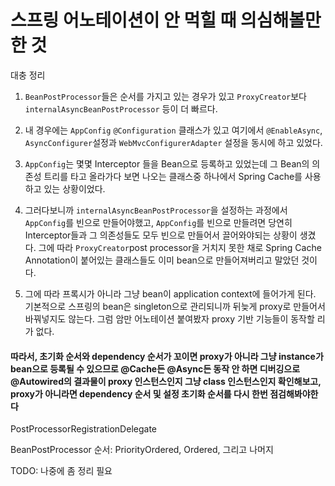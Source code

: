 # 스프링 어노테이션이 안 먹힐 때 의심해볼만한 것

대충 정리

1. `BeanPostProcessor`들은 순서를 가지고 있는 경우가 있고 `ProxyCreator`보다 `internalAsyncBeanPostProcessor` 등이 더 빠르다.

2. 내 경우에는 `AppConfig` `@Configuration` 클래스가 있고 여기에서 `@EnableAsync`, `AsyncConfigurer`설정과 `WebMvcConfigurerAdapter` 설정을 동시에 하고 있었다.

3. `AppConfig`는 몇몇 Interceptor 들을 Bean으로 등록하고 있었는데 그 Bean의 의존성 트리를 타고 올라가다 보면 나오는 클래스중 하나에서 Spring Cache를 사용하고 있는 상황이었다.

4. 그러다보니까 `internalAsyncBeanPostProcessor`을 설정하는 과정에서 `AppConfig`를 빈으로 만들어야했고, `AppConfig`를 빈으로 만들려면 당연히 Interceptor들과 그 의존성들도 모두 빈으로 만들어서 끌어와야되는 상황이 생겼다. 그에 따라 `ProxyCreator`post processor을 거치지 못한 채로 Spring Cache Annotation이 붙어있는 클래스들도 이미 bean으로 만들어져버리고 말았던 것이다.

5. 그에 따라 프록시가 아니라 그냥 bean이 application context에 들어가게 된다. 기본적으로 스프링의 bean은 singleton으로 관리되니까 뒤늦게 proxy로 만들어서 바꿔넣지도 않는다. 그럼 암만 어노테이션 붙여봤자 proxy 기반 기능들이 동작할 리가 없다.

#### 따라서, 초기화 순서와 dependency 순서가 꼬이면 proxy가 아니라 그냥 instance가 bean으로 등록될 수 있으므로 @Cache든 @Async든 동작 안 하면 디버깅으로 @Autowired의 결과물이 proxy 인스턴스인지 그냥 class 인스턴스인지 확인해보고, proxy가 아니라면 dependency 순서 및 설정 초기화 순서를 다시 한번 점검해봐야한다

PostProcessorRegistrationDelegate

BeanPostProcessor 순서: PriorityOrdered, Ordered, 그리고 나머지

TODO: 나중에 좀 정리 필요

